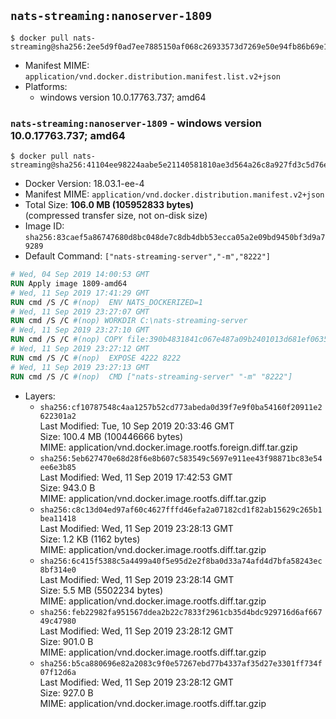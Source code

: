 ## `nats-streaming:nanoserver-1809`

```console
$ docker pull nats-streaming@sha256:2ee5d9f0ad7ee7885150af068c26933573d7269e50e94fb86b69e1a8dc403ff0
```

-	Manifest MIME: `application/vnd.docker.distribution.manifest.list.v2+json`
-	Platforms:
	-	windows version 10.0.17763.737; amd64

### `nats-streaming:nanoserver-1809` - windows version 10.0.17763.737; amd64

```console
$ docker pull nats-streaming@sha256:41104ee98224aabe5e21140581810ae3d564a26c8a927fd3c5d76e2c6ac2fc14
```

-	Docker Version: 18.03.1-ee-4
-	Manifest MIME: `application/vnd.docker.distribution.manifest.v2+json`
-	Total Size: **106.0 MB (105952833 bytes)**  
	(compressed transfer size, not on-disk size)
-	Image ID: `sha256:83caef5a86747680d8bc048de7c8db4dbb53ecca05a2e09bd9450bf3d9a79289`
-	Default Command: `["nats-streaming-server","-m","8222"]`

```dockerfile
# Wed, 04 Sep 2019 14:00:53 GMT
RUN Apply image 1809-amd64
# Wed, 11 Sep 2019 17:41:29 GMT
RUN cmd /S /C #(nop)  ENV NATS_DOCKERIZED=1
# Wed, 11 Sep 2019 23:27:07 GMT
RUN cmd /S /C #(nop) WORKDIR C:\nats-streaming-server
# Wed, 11 Sep 2019 23:27:10 GMT
RUN cmd /S /C #(nop) COPY file:390b4831841c067e487a09b2401013d681ef0635b63e68c85b0bce37ceb5f786 in nats-streaming-server.exe 
# Wed, 11 Sep 2019 23:27:12 GMT
RUN cmd /S /C #(nop)  EXPOSE 4222 8222
# Wed, 11 Sep 2019 23:27:13 GMT
RUN cmd /S /C #(nop)  CMD ["nats-streaming-server" "-m" "8222"]
```

-	Layers:
	-	`sha256:cf10787548c4aa1257b52cd773abeda0d39f7e9f0ba54160f20911e2622301a2`  
		Last Modified: Tue, 10 Sep 2019 20:33:46 GMT  
		Size: 100.4 MB (100446666 bytes)  
		MIME: application/vnd.docker.image.rootfs.foreign.diff.tar.gzip
	-	`sha256:5eb627470e68d28f6e8b607c583549c5697e911ee43f98871bc83e54ee6e3b85`  
		Last Modified: Wed, 11 Sep 2019 17:42:53 GMT  
		Size: 943.0 B  
		MIME: application/vnd.docker.image.rootfs.diff.tar.gzip
	-	`sha256:c8c13d04ed97af60c4627fffd46efa2a07182cd1f82ab15629c265b1bea11418`  
		Last Modified: Wed, 11 Sep 2019 23:28:13 GMT  
		Size: 1.2 KB (1162 bytes)  
		MIME: application/vnd.docker.image.rootfs.diff.tar.gzip
	-	`sha256:6c415f5388c5a4499a40f5e95d2e2f8ba0d33a74afd4d7bfa58243ec8bf314e0`  
		Last Modified: Wed, 11 Sep 2019 23:28:14 GMT  
		Size: 5.5 MB (5502234 bytes)  
		MIME: application/vnd.docker.image.rootfs.diff.tar.gzip
	-	`sha256:feb22982fa951567ddea2b22c7833f2961cb35d4bdc929716d6af66749c47980`  
		Last Modified: Wed, 11 Sep 2019 23:28:12 GMT  
		Size: 901.0 B  
		MIME: application/vnd.docker.image.rootfs.diff.tar.gzip
	-	`sha256:b5ca880696e82a2083c9f0e57267ebd77b4337af35d27e3301ff734f07f12d6a`  
		Last Modified: Wed, 11 Sep 2019 23:28:12 GMT  
		Size: 927.0 B  
		MIME: application/vnd.docker.image.rootfs.diff.tar.gzip
